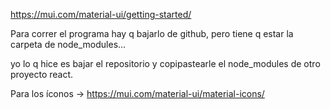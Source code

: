 https://mui.com/material-ui/getting-started/

Para correr el programa hay q bajarlo de github, pero tiene q estar la carpeta de node_modules...

yo lo q hice es bajar el repositorio y copipastearle el node_modules de otro proyecto react.

Para los íconos -> https://mui.com/material-ui/material-icons/